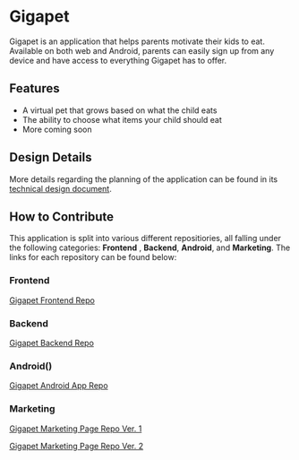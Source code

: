 # Gigapet

Gigapet is an application that helps parents motivate their kids to eat. Available on both web and Android, parents can easily sign up from any device and have access to everything Gigapet has to offer.

## Features

* A virtual pet that grows based on what the child eats
* The ability to choose what items your child should eat
* More coming soon

## Design Details

More details regarding the planning of the application can be found in its [technical design document](https://docs.google.com/document/d/1kPBYTkVUXyCMGjwrF2x5iulS4gQaZh3fG6p9BUtkadg/edit?usp=sharing).

## How to Contribute

This application is split into various different repositiories, all falling under the following categories: **Frontend**
, **Backend**, **Android**, and **Marketing**. The links for each repository can be found below:

### Frontend

[Gigapet Frontend Repo](https://github.com/lambda-gigapet/build-gigapet-FE)

### Backend 

[Gigapet Backend Repo](https://github.com/lambda-gigapet/build-gigapet-BE)

### Android()

[Gigapet Android App Repo]()

### Marketing

[Gigapet Marketing Page Repo Ver. 1](https://github.com/lambda-gigapet/build-gigapet-WebUI-Jeremy)

[Gigapet Marketing Page Repo Ver. 2](https://github.com/lambda-gigapet/build-gigapet-WebUI-King)
